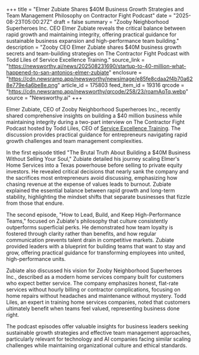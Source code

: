 +++
title = "Elmer Zubiate Shares $40M Business Growth Strategies and Team Management Philosophy on Contractor Fight Podcast"
date = "2025-08-23T05:00:27Z"
draft = false
summary = "Zooby Neighborhood Superheroes Inc. CEO Elmer Zubiate reveals the critical balance between rapid growth and maintaining integrity, offering practical guidance for sustainable business expansion and high-performance team building."
description = "Zooby CEO Elmer Zubiate shares $40M business growth secrets and team-building strategies on The Contractor Fight Podcast with Todd Liles of Service Excellence Training."
source_link = "https://newsworthy.ai/news/202508231690/startup-to-40-million-what-happened-to-san-antonios-elmer-zubiate"
enclosure = "https://cdn.newsramp.app/newsworthy/newsimage/e85fe8cdaa2f4b70a628e779e4a6be8e.png"
article_id = 175803
feed_item_id = 19316
qrcode = "https://cdn.newsramp.app/newsworthy/qrcode/258/23/roamAqTq.webp"
source = "Newsworthy.ai"
+++

<p>Elmer Zubiate, CEO of Zooby Neighborhood Superheroes Inc., recently shared comprehensive insights on building a $40 million business while maintaining integrity during a two-part interview on The Contractor Fight Podcast hosted by Todd Liles, CEO of <a href="https://serviceexcellencetraining.com" rel="nofollow" target="_blank">Service Excellence Training</a>. The discussion provides practical guidance for entrepreneurs navigating rapid growth challenges and team management complexities.</p><p>In the first episode titled "The Brutal Truth About Building a $40M Business Without Selling Your Soul," Zubiate detailed his journey scaling Elmer's Home Services into a Texas powerhouse before selling to private equity investors. He revealed critical decisions that nearly sank the company and the sacrifices most entrepreneurs avoid discussing, emphasizing how chasing revenue at the expense of values leads to burnout. Zubiate explained the essential balance between rapid growth and long-term stability, highlighting the mindset shifts that separate businesses that fizzle from those that endure.</p><p>The second episode, "How to Lead, Build, and Keep High-Performance Teams," focused on Zubiate's philosophy that culture consistently outperforms superficial perks. He demonstrated how team loyalty is fostered through clarity rather than benefits, and how regular communication prevents talent drain in competitive markets. Zubiate provided leaders with a blueprint for building teams that want to stay and grow, offering practical guidance for transforming employees into united, high-performance units.</p><p>Zubiate also discussed his vision for Zooby Neighborhood Superheroes Inc., described as a modern home services company built for customers who expect better service. The company emphasizes honest, flat-rate services without hourly billing or contractor complications, focusing on home repairs without headaches and maintenance without mystery. Todd Liles, an expert in training home services companies, noted that customers ultimately benefit when teams feel valued, representing business done right.</p><p>The podcast episodes offer valuable insights for business leaders seeking sustainable growth strategies and effective team management approaches, particularly relevant for technology and AI companies facing similar scaling challenges while maintaining organizational culture and ethical standards.</p>